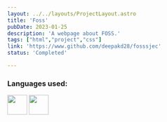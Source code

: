 ```yaml
---
layout: ../../layouts/ProjectLayout.astro
title: 'Foss'
pubDate: 2023-01-25
description: 'A webpage about FOSS.'
tags: ["html","project","css"]
link: 'https://www.github.com/deepakd28/fosssjec'
status: 'Completed'

---
```


<h3>Languages used:</h3>
<img src="/html.png" width=45px>
<img src="/css.png" width=45px>